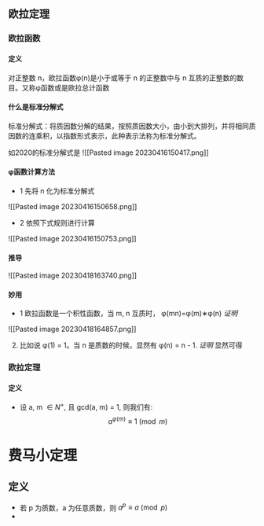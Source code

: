 ## 欧拉定理

### 欧拉函数
#### 定义

对正整数 n，欧拉函数φ(n)是小于或等于 n 的正整数中与 n 互质的正整数的数目。又称φ函数或是欧拉总计函数

#### 什么是标准分解式

标准分解式：将质因数分解的结果，按照质因数大小，由小到大排列，并将相同质因数的连乘积，以指数形式表示，此种表示法称为标准分解式。

如2020的标准分解式是
![[Pasted image 20230416150417.png]]


#### φ函数计算方法
- 1 先将 n 化为标准分解式

 ![[Pasted image 20230416150658.png]]
- 2 依照下式规则进行计算

![[Pasted image 20230416150753.png]]



#### 推导

![[Pasted image 20230418163740.png]]

#### 妙用

- 1 欧拉函数是一个积性函数，当 m, n 互质时， φ(mn)=φ(m)∗φ(n)
	*证明*

![[Pasted image 20230418164857.png]]

2. 比如说 φ(1) = 1。当 n 是质数的时候，显然有 φ(n) = n - 1.
	*证明*   显然可得



### 欧拉定理

#### 定义

- 设 a, m $\in{N}^{+}$, 且 gcd(a, m) = 1, 则我们有: $$
a^{\varphi(m)}\equiv{1}\pmod{m}
$$

# 费马小定理


## 定义
- 若 p 为质数，a 为任意质数，则 $a^{p}\equiv{a}\pmod{p}$
- 




